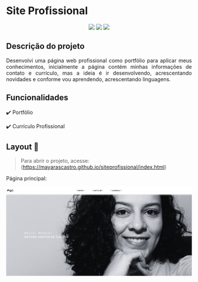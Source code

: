 <h1>Site Profissional</h1> 

<p align="center">
  <img src="https://img.shields.io/static/v1?label=HTML&message=60.8%&color=orange&style=for-the-badge&logo=html"/>
  <img src="https://img.shields.io/static/v1?label=CSS&message=f39.2%&color=blue&style=for-the-badge&logo=css"/>
   <img src="http://img.shields.io/static/v1?label=STATUS&message=EM%20DESENVOLVIMENTO&color=yellow&style=for-the-badge"/>
</p>

## Descrição do projeto 

<p align="justify">
  Desenvolvi uma página web profissional como portfólio para aplicar meus conhecimentos, inicialmente a página contém minhas informações de contato e currículo, mas a ideia é ir desenvolvendo, acrescentando novidades e conforme vou aprendendo, acrescentando linguagens.
</p>

## Funcionalidades

:heavy_check_mark: Portfólio 

:heavy_check_mark: Currículo Profissional  

## Layout :dash:

> Para abrir o projeto, acesse: (https://mayarascastro.github.io/siteprofissional/index.html)
<p> Página principal: </p>
 <img src="https://github.com/Mayarascastro/siteprofissional/blob/main/sitepessoal.PNG"/>
